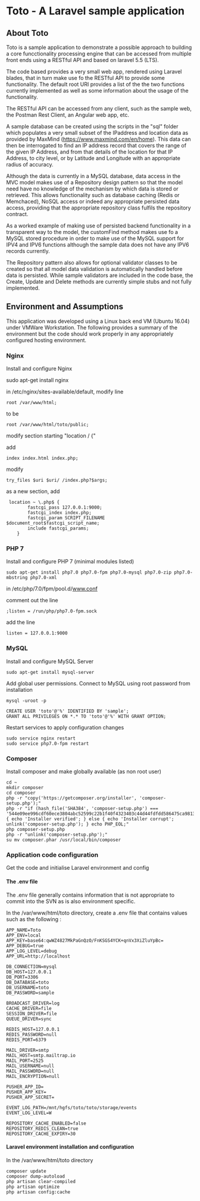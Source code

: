 # Toto - A Laravel sample application</p>

## About Toto

Toto is a sample application to demonstrate a possible approach to building a core funcctionality processing engine that can be accessed from multiple front ends using a RESTful API and based on laravel 5.5 (LTS).

The code based provides a very small web app, rendered using Laravel blades, that in turn make use fo the RESTful API to provide some functionality. The default root URI provides a list of the the two functions currently implemented as well as some information about the usage of the functionality.

The RESTful API can be accessed from any client, such as the sample web, the Postman Rest Client, an Angular web app, etc.

A sample database can be created using the scripts in the "sql" folder which populates a very small subset of the IPaddress and location data as provided by MaxMind (https://www.maxmind.com/en/home). This data can then be interrogated to find an IP address record that covers the range of the given IP Address, and from that details of the location for that IP Address, to city level, or by Latitude and Longitude with an appropriate radius of accuracy.

Although the data is currently in a MySQL database, data access in the MVC model makes use of a Repository design pattern so that the model need have no knowledge of the mechanism by which data is stored or retrieved. This allows functionality such as database caching (Redis or Memchaced), NoSQL access or indeed any appropriate persisted data access, providing that the appropriate repository class fulfils the repository contract.

As a worked example of making use of persisted backend functionality in a transparent way to the model, the customFind method makes use fo a MySQL stored procedure in order to make use of the MySQL support for IPV4 and IPV6 functions although the sample data does not have any IPV6 records currently. 

The Repository pattern also allows for optional validator classes to be created so that all model data validation is automatically handled before data is persisted. While sample validators are included in the code base, the Create, Update and Delete methods are currently simple stubs and not fully implemented.


## Environment and Assumptions
This application was developed using a Linux back end VM (Ubuntu 16.04) under VMWare Workstation. The following provides a summary of the environment but the code should work properly in any appropriately configured hosting environment.

### Nginx
Install and configure Nginx

sudo apt-get install nginx

in /etc/nginx/sites-available/default, modify line
 
    root /var/www/html;

to be

    root /var/www/html/toto/public;


modify section starting "location / {"

add  

	index index.html index.php;
	
modify

 	try_files $uri $uri/ /index.php?$args;

as a new section, add

     location ~ \.php$ {
            fastcgi_pass 127.0.0.1:9000;
            fastcgi_index index.php;
            fastcgi_param SCRIPT_FILENAME $document_root$fastcgi_script_name;
            include fastcgi_params;
        }
 
### PHP 7
Install and configure PHP 7 (minimal modules listed)

    sudo apt-get install php7.0 php7.0-fpm php7.0-mysql php7.0-zip php7.0-mbstring php7.0-xml

in /etc/php/7.0/fpm/pool.d/www.conf

comment out the line

    ;listen = /run/php/php7.0-fpm.sock

add the line

    listen = 127.0.0.1:9000

### MySQL
Install and configure MySQL Server

    sudo apt-get install mysql-server
Add global user permissions. Connect to MySQL using root password from installation
 
    mysql -uroot -p

    CREATE USER 'toto'@'%' IDENTIFIED BY 'sample';
    GRANT ALL PRIVILEGES ON *.* TO 'toto'@'%' WITH GRANT OPTION;

Restart services to apply configuration changes

    sudo service nginx restart 
    sudo service php7.0-fpm restart

### Composer
Install composer and make globally available (as non root user)

    cd ~
    mkdir composer
    cd composer
    php -r "copy('https://getcomposer.org/installer', 'composer-setup.php');"
    php -r "if (hash_file('SHA384', 'composer-setup.php') === '544e09ee996cdf60ece3804abc52599c22b1f40f4323403c44d44fdfdd586475ca9813a858088ffbc1f233e9b180f061') { echo 'Installer verified'; } else { echo 'Installer corrupt'; unlink('composer-setup.php'); } echo PHP_EOL;"
    php composer-setup.php
    php -r "unlink('composer-setup.php');"
    su mv composer.phar /usr/local/bin/composer



### Application code configuration
Get the code and initialise Laravel environment and config

#### The .env file
The .env file generally contains information that is not appropriate to commit into the SVN as is also environment specific.
 
In the /var/www/html/toto directory, create a .env file that contains values such as the following :

    APP_NAME=Toto	
    APP_ENV=local
    APP_KEY=base64:qwWZ4827MkPaGnQzO/FnKSGS4YCK+qnVx3XiZluYpBc=
    APP_DEBUG=true
    APP_LOG_LEVEL=debug
    APP_URL=http://localhost

    DB_CONNECTION=mysql
    DB_HOST=127.0.0.1
    DB_PORT=3306
    DB_DATABASE=toto
    DB_USERNAME=toto
    DB_PASSWORD=sample

    BROADCAST_DRIVER=log
    CACHE_DRIVER=file
    SESSION_DRIVER=file
    QUEUE_DRIVER=sync

    REDIS_HOST=127.0.0.1
    REDIS_PASSWORD=null
    REDIS_PORT=6379

    MAIL_DRIVER=smtp
    MAIL_HOST=smtp.mailtrap.io
    MAIL_PORT=2525
    MAIL_USERNAME=null
    MAIL_PASSWORD=null
    MAIL_ENCRYPTION=null

    PUSHER_APP_ID=
    PUSHER_APP_KEY=
    PUSHER_APP_SECRET=

    EVENT_LOG_PATH=/mnt/hgfs/toto/toto/storage/events
    EVENT_LOG_LEVEL=W

    REPOSITORY_CACHE_ENABLED=false
    REPOSITORY_REDIS_CLEAN=true
    REPOSITORY_CACHE_EXPIRY=30

#### Laravel environment installation and configuration
In the /var/www/html/toto directory 
 
    composer update
    composer dump-autoload
    php artisan clear-compiled
    php artisan optimize
    php artisan config:cache

